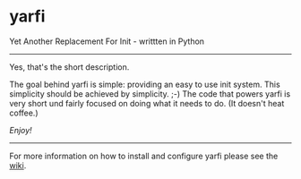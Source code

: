 yarfi
=====

Yet Another Replacement For Init - writtten in Python

---------------------------------

Yes, that's the short description.

The goal behind yarfi is simple: providing an easy to use init system.
This simplicity should be achieved by simplicity. ;-)
The code that powers yarfi is very short und fairly focused on doing what it needs to do. (It doesn't heat coffee.)

*Enjoy!*

---------------------------------

For more information on how to install and configure yarfi please see the [wiki](https://github.com/YtvwlD/yarfi/wiki).